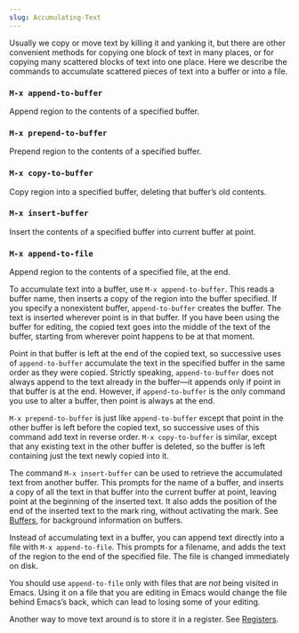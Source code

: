 ```yaml
---
slug: Accumulating-Text
---
```


Usually we copy or move text by killing it and yanking it, but there are other convenient methods for copying one block of text in many places, or for copying many scattered blocks of text into one place. Here we describe the commands to accumulate scattered pieces of text into a buffer or into a file.

### `M-x append-to-buffer`

Append region to the contents of a specified buffer.

### `M-x prepend-to-buffer`

Prepend region to the contents of a specified buffer.

### `M-x copy-to-buffer`

Copy region into a specified buffer, deleting that buffer’s old contents.

### `M-x insert-buffer`

Insert the contents of a specified buffer into current buffer at point.

### `M-x append-to-file`

Append region to the contents of a specified file, at the end.

To accumulate text into a buffer, use `M-x append-to-buffer`. This reads a buffer name, then inserts a copy of the region into the buffer specified. If you specify a nonexistent buffer, `append-to-buffer` creates the buffer. The text is inserted wherever point is in that buffer. If you have been using the buffer for editing, the copied text goes into the middle of the text of the buffer, starting from wherever point happens to be at that moment.

Point in that buffer is left at the end of the copied text, so successive uses of `append-to-buffer` accumulate the text in the specified buffer in the same order as they were copied. Strictly speaking, `append-to-buffer` does not always append to the text already in the buffer—it appends only if point in that buffer is at the end. However, if `append-to-buffer` is the only command you use to alter a buffer, then point is always at the end.

`M-x prepend-to-buffer` is just like `append-to-buffer` except that point in the other buffer is left before the copied text, so successive uses of this command add text in reverse order. `M-x copy-to-buffer` is similar, except that any existing text in the other buffer is deleted, so the buffer is left containing just the text newly copied into it.

The command `M-x insert-buffer` can be used to retrieve the accumulated text from another buffer. This prompts for the name of a buffer, and inserts a copy of all the text in that buffer into the current buffer at point, leaving point at the beginning of the inserted text. It also adds the position of the end of the inserted text to the mark ring, without activating the mark. See [Buffers](/docs/emacs/Buffers), for background information on buffers.

Instead of accumulating text in a buffer, you can append text directly into a file with `M-x append-to-file`. This prompts for a filename, and adds the text of the region to the end of the specified file. The file is changed immediately on disk.

You should use `append-to-file` only with files that are *not* being visited in Emacs. Using it on a file that you are editing in Emacs would change the file behind Emacs’s back, which can lead to losing some of your editing.

Another way to move text around is to store it in a register. See [Registers](/docs/emacs/Registers).
